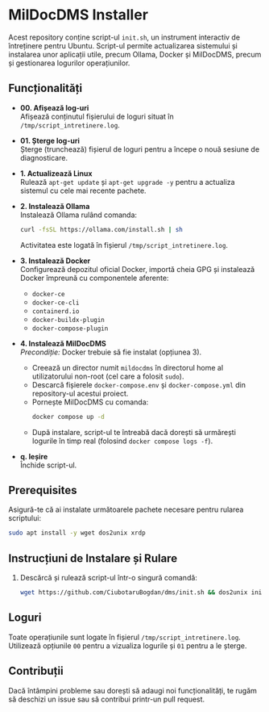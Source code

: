 # MilDocDMS Installer

Acest repository conține script-ul `init.sh`, un instrument interactiv de întreținere pentru Ubuntu. Script-ul permite actualizarea sistemului și instalarea unor aplicații utile, precum Ollama, Docker și MilDocDMS, precum și gestionarea logurilor operațiunilor.

## Funcționalități

- **00. Afișează log-uri**  
  Afișează conținutul fișierului de loguri situat în `/tmp/script_intretinere.log`.

- **01. Șterge log-uri**  
  Șterge (trunchează) fișierul de loguri pentru a începe o nouă sesiune de diagnosticare.

- **1. Actualizează Linux**  
  Rulează `apt-get update` și `apt-get upgrade -y` pentru a actualiza sistemul cu cele mai recente pachete.

- **2. Instalează Ollama**  
  Instalează Ollama rulând comanda:
  ```bash
  curl -fsSL https://ollama.com/install.sh | sh
  ```
  Activitatea este logată în fișierul `/tmp/script_intretinere.log`.

- **3. Instalează Docker**  
  Configurează depozitul oficial Docker, importă cheia GPG și instalează Docker împreună cu componentele aferente:
  - `docker-ce`
  - `docker-ce-cli`
  - `containerd.io`
  - `docker-buildx-plugin`
  - `docker-compose-plugin`

- **4. Instalează MilDocDMS**  
  *Precondiție:* Docker trebuie să fie instalat (opțiunea 3).
  - Creează un director numit `mildocdms` în directorul home al utilizatorului non-root (cel care a folosit `sudo`).
  - Descarcă fișierele `docker-compose.env` și `docker-compose.yml` din repository-ul acestui proiect.
  - Pornește MilDocDMS cu comanda:
    ```bash
    docker compose up -d
    ```
  - După instalare, script-ul te întreabă dacă dorești să urmărești logurile în timp real (folosind `docker compose logs -f`).

- **q. Ieșire**  
  Închide script-ul.

## Prerequisites

Asigură-te că ai instalate următoarele pachete necesare pentru rularea scriptului:
```bash
sudo apt install -y wget dos2unix xrdp
```

## Instrucțiuni de Instalare și Rulare

1. Descărcă și rulează script-ul într-o singură comandă:
   ```bash
   wget https://github.com/CiubotaruBogdan/dms/init.sh && dos2unix init.sh && chmod +x init.sh && sudo ./init.sh
   ```

## Loguri
Toate operațiunile sunt logate în fișierul `/tmp/script_intretinere.log`. Utilizează opțiunile `00` pentru a vizualiza logurile și `01` pentru a le șterge.

## Contribuții
Dacă întâmpini probleme sau dorești să adaugi noi funcționalități, te rugăm să deschizi un issue sau să contribui printr-un pull request.
